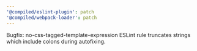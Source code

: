 ```yaml
---
'@compiled/eslint-plugin': patch
'@compiled/webpack-loader': patch
---
```


Bugfix: no-css-tagged-template-expression ESLint rule truncates strings which include colons during autofixing.
